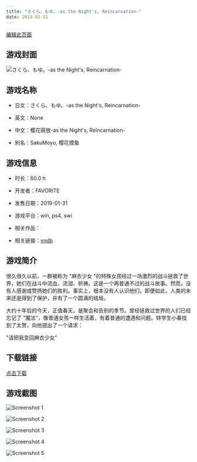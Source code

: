 ```yaml
---
title: "さくら、もゆ。-as the Night's, Reincarnation-"
date: 2019-01-31
---
```

[编辑此页面](https://github.com/ACG-3/ADV3-source/blob/main/source/_posts/%E3%81%95%E3%81%8F%E3%82%89%E3%80%81%E3%82%82%E3%82%86%E3%80%82-as%20the%20Night%27s%2C%20Reincarnation-.md)

## 游戏封面

![さくら、もゆ。-as the Night's, Reincarnation-](https%3A//pan.timero.xyz/onedrive/img_lib_001/%E3%81%95%E3%81%8F%E3%82%89%E3%80%81%E3%82%82%E3%82%86%E3%80%82-as%20the%20Night%27s%2C%20Reincarnation-_cover.avif)


## 游戏名称

- 日文：さくら、もゆ。-as the Night's, Reincarnation-
- 英文：None
- 中文：樱花萌放-as the Night's, Reincarnation-

- 别名：SakuMoyu, 樱花摸鱼


## 游戏信息

- 时长：60.0 h
- 开发者：FAVORITE
- 发售日期：2019-01-31
- 游戏平台：win, ps4, swi
- 相关作品：

- 相关链接：[vndb](https://vndb.org/v22313)


## 游戏简介

很久很久以前，一群被称为 "麻衣少女 "的特殊女孩经过一场激烈的战斗拯救了世界，她们在战斗中流血、流泪、祈祷。这是一个再普通不过的战斗故事。然而，没有人感谢或赞扬她们的胜利。事实上，根本没有人认识他们。即便如此，人类的未来还是得到了保护，并有了一个圆满的结局。

大约十年后的今天，正值春天，是聚会和告别的季节。曾经拯救过世界的人们已经忘记了 "魔法"，像普通女孩一样生活着，有着普通的遭遇和问题。转学生小春找到了太贺，向他提出了一个请求：

"请把我变回麻衣少女"




## 下载链接

[点击下载](https://pan.timero.xyz/onedrive/adv_lib_001/%E3%81%95%E3%81%8F%E3%82%89%E3%80%81%E3%82%82%E3%82%86%E3%80%82-as%20the%20Night%27s%2C%20Reincarnation-)


## 游戏截图


![Screenshot 1](https%3A//pan.timero.xyz/onedrive/img_lib_001/%E3%81%95%E3%81%8F%E3%82%89%E3%80%81%E3%82%82%E3%82%86%E3%80%82-as%20the%20Night%27s%2C%20Reincarnation-_Screenshot_1.avif)

![Screenshot 2](https%3A//pan.timero.xyz/onedrive/img_lib_001/%E3%81%95%E3%81%8F%E3%82%89%E3%80%81%E3%82%82%E3%82%86%E3%80%82-as%20the%20Night%27s%2C%20Reincarnation-_Screenshot_2.avif)

![Screenshot 3](https%3A//pan.timero.xyz/onedrive/img_lib_001/%E3%81%95%E3%81%8F%E3%82%89%E3%80%81%E3%82%82%E3%82%86%E3%80%82-as%20the%20Night%27s%2C%20Reincarnation-_Screenshot_3.avif)

![Screenshot 4](https%3A//pan.timero.xyz/onedrive/img_lib_001/%E3%81%95%E3%81%8F%E3%82%89%E3%80%81%E3%82%82%E3%82%86%E3%80%82-as%20the%20Night%27s%2C%20Reincarnation-_Screenshot_4.avif)

![Screenshot 5](https%3A//pan.timero.xyz/onedrive/img_lib_001/%E3%81%95%E3%81%8F%E3%82%89%E3%80%81%E3%82%82%E3%82%86%E3%80%82-as%20the%20Night%27s%2C%20Reincarnation-_Screenshot_5.avif)


